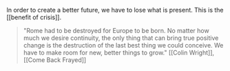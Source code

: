 In order to create a better future, we have to lose what is present. This is the [[benefit of crisis]].



> "Rome had to be destroyed for Europe to be born. No matter how much we desire continuity, the only thing that can bring true positive change is the destruction of the last best thing we could conceive. We have to make room for new, better things to grow." [[Colin Wright]], [[Come Back Frayed]]




